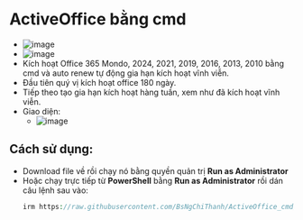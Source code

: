 # ActiveOffice bằng cmd
- ![image](https://github.com/user-attachments/assets/892ab962-1334-4126-9b74-42be48da0f04)
- ![image](https://github.com/BsNgChiThanh/Lich-phong-kham/assets/82578024/d575f08f-29b1-4848-83b0-fb5e88dcb50c)
- Kích hoạt Office 365 Mondo, 2024, 2021, 2019, 2016, 2013, 2010 bằng cmd và auto renew tự động gia hạn kích hoạt vĩnh viễn.
- Đầu tiên quý vị kích hoạt office 180 ngày.
- Tiếp theo tạo gia hạn kích hoạt hàng tuần, xem như đã kích hoạt vĩnh viễn.
- Giao diện:
  - ![image](https://github.com/user-attachments/assets/357e3155-8b04-45ea-baa2-73815278d46d)

## Cách sử dụng:
  - Download file về rồi chạy nó bằng quyền quản trị **Run as Administrator**
  - Hoặc chạy trực tiếp từ **PowerShell** bằng **Run as Administrator** rồi dán câu lệnh sau vào:
    ```php
    irm https://raw.githubusercontent.com/BsNgChiThanh/ActiveOffice_cmd/IMP/ActiveOfficeCMD.ps1 | iex
    ```
